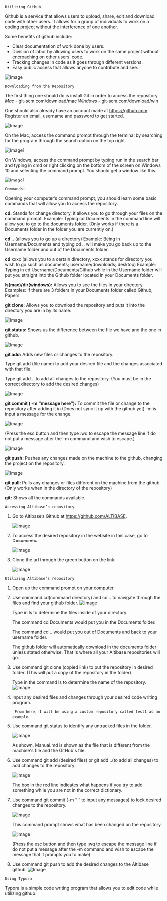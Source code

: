```
Utilizing Github
```


Github is a service that allows users to upload, share, edit and download code with other users. It allows for a group of individuals to work on a coding project without the interference of one another. 

Some benefits of github include:

- Clear documentation of work done by users.
- Division of labor by allowing users to work on the same project without encroaching on other users’ code.
- Tracking changes in code as it goes through different versions.
- Easy public access that allows anyone to contribute and see.

![Image](https://user-images.githubusercontent.com/98681/53048332-597afc80-3449-11e9-899d-e1897031e70e.png)

```
Downloading from the Repository 
```

The first thing one should do is install Git in order to access the repository.
	*Mac* - git-scm.com/download/mac
	*Windows* - git-scm.com/download/win

One should also already have an account made at https://github.com. Register an email, username and password to get started.

![Image](https://i.imgur.com/fLJ1lQn.png)

On the Mac, access the command prompt through the terminal by searching for the program through the search option on the top right.

![Image1](https://i.imgur.com/BT1KntD.png)

On Windows, access the command prompt by typing run in the search bar and typing in cmd or right clicking on the bottom of the screen on Windows 10 and selecting the command prompt.
You should get a window like this.

![Image1](https://www.howtogeek.com/wp-content/uploads/2017/06/wrb_top-650x300.png)

```
Commands:
```

Opening your computer’s command prompt, you should learn some basic commands that will allow you to access the repository.

**cd:** Stands for change directory, it allows you to go through your files on the command prompt. 
Example: Typing cd Documents in the command line will allow you to go to the documents folder.
(Only works if there is a Documents folder in the folder you are currently on.)

**cd** .. (allows you to go up a directory)
Example: Being in Username/Documents and typing cd .. will make you go back up to the Username folder and out of the Documents folder.

**cd** xxxx (allows you to a certain directory, xxxx stands for directory you wish to go such as documents; username/downloads; desktop)
Example: Typing in cd Username/Documents/Github while in the Username folder will put you straight into the Github folder located in your Documents folder.

l**s(mac)/dir(windows):** Allows you to see the files in your directory.
Examples: If there are 3 folders in your Documents folder called Github, Papers

**git clone:** Allows you to download the repository and puts it into the directory you are in by its name.

![Image](https://i.imgur.com/a80wiEO.png)

**git status:** Shows us the difference between the file we have and the one in github.

![Image](https://i.imgur.com/JhRTvTI.png)

**git add:** Adds new files or changes to the repository. 

Type git add (file name) to add your desired file and the changes associated with that file.

Type git add .. to add all changes to the repository.
(You must be in the correct directory to add the desired changes)

![Image](https://i.imgur.com/d9OHJfa.png)

**git commit ( -m “message here”):** To commit the file or change to the repository after adding it in.(Does not sync it up with the github yet) -m is input a message for the change.

![Image](https://i.imgur.com/d12iJhS.png)

(Press the esc button and then type :wq to escape the message line if do not put a message after the -m command and wish to escape.)

![Image](https://i.imgur.com/7CV2biE.png)

**git push:** Pushes any changes made on the machine to the github, changing the project on the repository. 

![Image](https://i.imgur.com/2xYpArb.png)

**git pull:** Pulls any changes or files different on the machine from the github.(Only works when in the directory of the repository)

**git:** Shows all the commands available.

	Accessing Altibase’s repository
1. Go to Altibase’s Github at https://github.com/ALTIBASE.

   ![Image](https://i.imgur.com/tQDyvdk.png)

2. To access the desired repository in the website in this case, go to Documents.

   ![Image](https://i.imgur.com/arCk4rB.png)

   

   

3. Clone the url through the green button on the link.

   ![Image](https://i.imgur.com/kbwMBS5.png)

```
Utilizing Altibase’s repository
```

1. Open up the command prompt on your computer.

2. Use command cd(command directory) and cd .. to navigate through the files and find your github folder.
   ![Image](https://i.imgur.com/f5frlWE.png)


   Type in ls to determine the files inside of your directory. 

   The command cd Documents would put you in the Documents folder.

   The command cd .. would put you out of Documents and back to your username folder.

   The github folder will automatically download in the documents folder unless stated otherwise. That is where all your Altibase repositories will go.

3. Use command git clone (copied link) to put the repository in desired folder.
   (This will put a copy of the repository in the folder)

   Type in the command ls to determine the name of the repository.
   ![Image](https://i.imgur.com/a80wiEO.png)

4. Input any desired files and changes through your desired code writing program.

   ``` From here, I will be using a custom repository called test1 as an example```.

5. Use command git status to identify any untracked files in the folder. 

   ![Image](https://i.imgur.com/JhRTvTI.png)

   As shown, Manual.md is shown as the file that is different from the machine's file and the GitHub's file.

6. Use command git add (desired files) or git add ..(to add all changes) to add changes to the repository.

   ![Image](https://i.imgur.com/d9OHJfa.png)

   The box in the red line indicates what happens if you try to add something while you are not in the correct dictionary.

7. Use command git commit (-m “ “ to input any messages) to lock desired changes to the repository.

   ![Image](https://i.imgur.com/d12iJhS.png)

   This command prompt shows what has been changed on the repository.

   ![Image](https://i.imgur.com/7CV2biE.png)

   (Press the esc button and then type :wq to escape the message line if do not put a message after the -m command and wish to escape the message that it prompts you to make)

8. Use command git push to add the desired changes to the Altibase github.
   ![Image](https://i.imgur.com/2xYpArb.png)

```
Using Typora
```

Typora is a simple code writing program that allows you to edit code while utilizing github.

